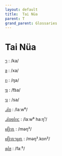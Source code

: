 ```yaml
---
layout: default
title:  Tai Nüa
parent: T
grand_parent: Glossaries
---
```


# Tai Nüa


[ᥐ](https://en.wiktionary.org/wiki/?curid=5655517)
: /ka/

[ᥑ](https://en.wiktionary.org/wiki/?curid=5674307)
: /xa/

[ᥒ](https://en.wiktionary.org/wiki/?curid=5674308)
: /ŋa/

[ᥓ](https://en.wiktionary.org/wiki/?curid=5674314)
: /t͡sa/

[ᥔ](https://en.wiktionary.org/wiki/?curid=5674316)
: /sa/

[ᥘᥣᥝ](https://en.wiktionary.org/wiki/?curid=8687859)
: /laːw⁶/

[ᥘᥣᥝᥞᥣᥒᥴ](https://en.wiktionary.org/wiki/?curid=8527155)
: /laːw⁶ haːŋ¹/

[ᥛᥫᥒᥰ](https://en.wiktionary.org/wiki/?curid=6367044)
: /məŋ²/

[ᥛᥫᥒᥰᥐᥨᥢᥰ](https://en.wiktionary.org/wiki/?curid=8573643)
: /məŋ².kon²/

[ᥜᥣᥳ](https://en.wiktionary.org/wiki/?curid=8466482)
: /faː⁵/

